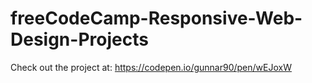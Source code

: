 # freeCodeCamp-Responsive-Web-Design-Projects

Check out the project at:
https://codepen.io/gunnar90/pen/wEJoxW
